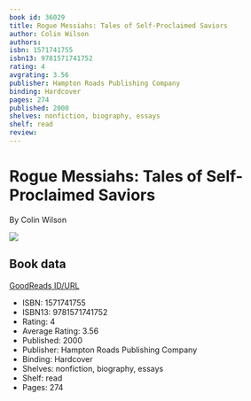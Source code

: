 ```yaml
---
book id: 36029
title: Rogue Messiahs: Tales of Self-Proclaimed Saviors
author: Colin Wilson
authors: 
isbn: 1571741755
isbn13: 9781571741752
rating: 4
avgrating: 3.56
publisher: Hampton Roads Publishing Company
binding: Hardcover
pages: 274
published: 2000
shelves: nonfiction, biography, essays
shelf: read
review: 
---
```


# Rogue Messiahs: Tales of Self-Proclaimed Saviors

By Colin Wilson

![](https://i.gr-assets.com/images/S/compressed.photo.goodreads.com/books/1168661229l/36029.jpg)

## Book data

[GoodReads ID/URL](https://www.goodreads.com/book/show/36029)

- ISBN: 1571741755
- ISBN13: 9781571741752
- Rating: 4
- Average Rating: 3.56
- Published: 2000
- Publisher: Hampton Roads Publishing Company
- Binding: Hardcover
- Shelves: nonfiction, biography, essays
- Shelf: read
- Pages: 274

